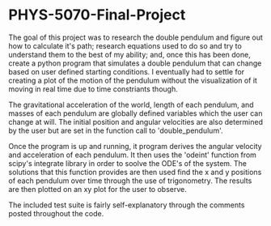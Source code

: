 # PHYS-5070-Final-Project

The goal of this project was to research the double pendulum and figure out how to calculate it's path; research equations used to do so and try to understand them to the best of my ability; and, once this has been done, create a python program that simulates a double pendulum that can change based on user defined starting conditions. I eventually had to settle for creating a plot of the motion of the pendulum without the visualization of it moving in real time due to time constriants though. 

The gravitational acceleration of the world, length of each pendulum, and masses of each pendulum are globally defined variables which the user can change at will. The initial position and angular velocities are also determined by the user but are set in the function call to 'double_pendulum'. 

Once the program is up and running, it program derives the angular velocity and acceleration of each pendulum. It then uses the 'odeint' function from scipy's integrate library in order to soolve the ODE's of the system. The solutions that this function provides are then used find the x and y positions of each pendulum over time through the use of trigonometry. The results are then plotted on an xy plot for the user to observe.

The included test suite is fairly self-explanatory through the comments posted throughout the code.
